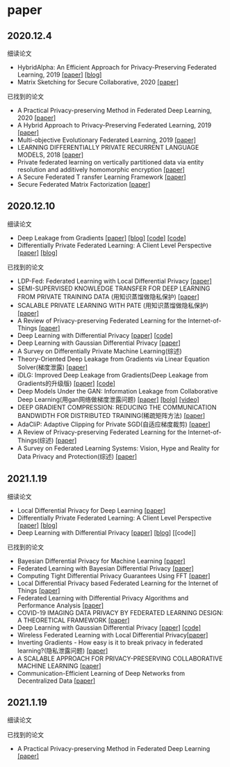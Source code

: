 # paper<br>

## 2020.12.4<br>
细读论文<br>
* HybridAlpha: An Efficient Approach for Privacy-Preserving Federated Learning, 2019 [[paper]](https://arxiv.org/pdf/1912.05897.pdf) [[blog]](https://blog.csdn.net/qq_39715243/article/details/113447711)<br>
* Matrix Sketching for Secure Collaborative, 2020 [[paper]](https://arxiv.org/pdf/1909.11201v3.pdf)<br>

已找到的论文<br>
* A Practical Privacy-preserving Method in Federated Deep Learning, 2020 [[paper]](https://arxiv.org/pdf/2002.09843v3.pdf)<br>
* A Hybrid Approach to Privacy-Preserving Federated Learning, 2019 [[paper]](https://arxiv.org/pdf/1812.03224v2.pdf)<br>
* Multi-objective Evolutionary Federated Learning, 2019 [[paper]](https://arxiv.org/pdf/1812.07478v2.pdf)<br>
* LEARNING DIFFERENTIALLY PRIVATE RECURRENT LANGUAGE MODELS, 2018 [[paper]](https://arxiv.org/pdf/1710.06963v3.pdf)<br>
* Private federated learning on vertically partitioned data via entity resolution and additively homomorphic encryption [[paper]](https://arxiv.org/pdf/1711.10677v1.pdf)<br>
* A Secure Federated T ransfer Learning Framework [[paper]](https://arxiv.org/pdf/1812.03337v2.pdf)<br>
* Secure Federated Matrix Factorization [[paper]](https://arxiv.org/pdf/1906.05108v1.pdf)<br>

## 2020.12.10<br>
细读论文<br>
* Deep Leakage from Gradients [[paper]](https://arxiv.org/pdf/1906.08935v2.pdf) [[blog]](https://blog.csdn.net/qq_39715243/article/details/111396724) [[code]](https://github.com/niklausliu/deep-leakage-from-gradients) [[code]](https://gist.github.com/Lyken17/91b81526a8245a028d4f85ccc9191884)<br>
* Differentially Private Federated Learning: A Client Level Perspective [[paper]](https://arxiv.org/pdf/1712.07557v2.pdf) [[blog]](https://blog.csdn.net/qq_39715243/article/details/113138060)<br>

已找到的论文<br>
* LDP-Fed: Federated Learning with Local Differential Privacy [[paper]](https://arxiv.org/pdf/2006.03637v1.pdf)<br>
* SEMI-SUPERVISED KNOWLEDGE TRANSFER FOR DEEP LEARNING FROM PRIVATE TRAINING DATA (用知识蒸馏做隐私保护) [[paper]](https://arxiv.org/pdf/1610.05755v4.pdf)<br>
* SCALABLE PRIVATE LEARNING WITH PATE (用知识蒸馏做隐私保护) [[paper]](https://arxiv.org/pdf/1802.08908v1.pdf)<br>
* A Review of Privacy-preserving Federated Learning for the Internet-of-Things [[paper]](https://arxiv.org/pdf/2004.11794v2.pdf)<br>
* Deep Learning with Differential Privacy [[paper]](https://arxiv.org/pdf/1607.00133v2.pdf) [[code]](https://github.com/mayank5695/Differential-Privacy)<br>
* Deep Learning with Gaussian Differential Privacy [[paper]](https://arxiv.org/pdf/1911.11607v3.pdf)<br>
* A Survey on Differentially Private Machine Learning(综述)<br>
* Theory-Oriented Deep Leakage from Gradients via Linear Equation Solver(梯度泄露) [[paper]](https://arxiv.org/pdf/2010.13356v1.pdf)<br>
* iDLG: Improved Deep Leakage from Gradients(Deep Leakage from Gradients的升级版) [[paper]](https://arxiv.org/pdf/2001.02610v1.pdf) [[code]](https://github.com/PatrickZH/Improved-Deep-Leakage-from-Gradients)<br>
* Deep Models Under the GAN: Information Leakage from Collaborative Deep Learning(用gan网络做梯度泄露问题) [[paper]](https://arxiv.org/pdf/1702.07464v3.pdf) [[bolg]](https://www.cnblogs.com/lucifer1997/p/11280430.html) [[video]](https://www.bilibili.com/video/av754203808/)<br>
* DEEP GRADIENT COMPRESSION: REDUCING THE COMMUNICATION BANDWIDTH FOR DISTRIBUTED TRAINING(稀疏矩阵方法) [[paper]](https://arxiv.org/pdf/1712.01887v3.pdf)<br>
* AdaCliP: Adaptive Clipping for Private SGD(自适应梯度裁剪) [[paper]](https://arxiv.org/pdf/1908.07643v2.pdf)<br>
* A Review of Privacy-preserving Federated Learning for the Internet-of-Things(综述) [[paper]](https://arxiv.org/pdf/2004.11794v2.pdf)<br>
* A Survey on Federated Learning Systems: Vision, Hype and Reality for Data Privacy and Protection(综述) [[paper]](https://arxiv.org/pdf/1907.09693v4.pdf)<br>

## 2021.1.19<br>
细读论文<br>
* Local Differential Privacy for Deep Learning [[paper]](https://arxiv.org/pdf/1908.02997v3.pdf)<br>
* Differentially Private Federated Learning: A Client Level Perspective [[paper]](https://arxiv.org/pdf/1712.07557v2.pdf) [[blog]](https://blog.csdn.net/qq_39715243/article/details/113138060)<br>
* Deep Learning with Differential Privacy [[paper]](https://arxiv.org/pdf/1607.00133v2.pdf) [[blog]](https://blog.csdn.net/qq_39715243/article/details/113137913) [[code]]<br>

已找到的论文<br>
* Bayesian Differential Privacy for Machine Learning [[paper]](https://arxiv.org/pdf/1901.09697v5.pdf)<br>
* Federated Learning with Bayesian Differential Privacy [[paper]](https://arxiv.org/pdf/1911.10071v1.pdf)<br>
* Computing Tight Differential Privacy Guarantees Using FFT [[paper]](https://arxiv.org/pdf/1906.03049v2.pdf)<br>
* Local Differential Privacy based Federated Learning for the Internet of Things [[paper]](https://arxiv.org/pdf/2004.08856v2.pdf)<br>
* Federated Learning with Differential Privacy Algorithms and Performance Analysis [[paper]](https://arxiv.org/pdf/1911.00222v2.pdf)<br>
* COVID-19 IMAGING DATA PRIVACY BY FEDERATED LEARNING DESIGN: A THEORETICAL FRAMEWORK [[paper]](https://arxiv.org/pdf/2010.06177v1.pdf)<br>
* Deep Learning with Gaussian Differential Privacy [[paper]](https://arxiv.org/pdf/1911.11607v3.pdf) [[code]](https://github.com/woodyx218/Deep-Learning-with-GDP-Pytorch)<br>
* Wireless Federated Learning with Local Differential Privacy[[paper]](https://arxiv.org/pdf/2002.05151v1.pdf)<br>
* Inverting Gradients - How easy is it to break privacy in federated learning?(隐私泄露问题) [[paper]](https://arxiv.org/pdf/2003.14053v2.pdf)<br>
* A SCALABLE APPROACH FOR PRIVACY-PRESERVING COLLABORATIVE MACHINE LEARNING [[paper]](https://arxiv.org/pdf/2011.01963v1.pdf)<br>
* Communication-Efficient Learning of Deep Networks from Decentralized Data [[paper]](https://arxiv.org/pdf/1602.05629v3.pdf)<br>

## 2021.1.19<br>
细读论文<br>

已找到的论文<br>
* A Practical Privacy-preserving Method in Federated Deep Learning [[paper]](https://arxiv.org/pdf/2002.09843v3.pdf)<br>


